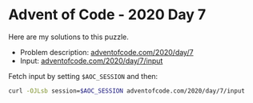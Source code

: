 # Advent of Code - 2020 Day 7
Here are my solutions to this puzzle.

* Problem description: [adventofcode.com/2020/day/7](https://adventofcode.com/2020/day/7)
* Input: [adventofcode.com/2020/day/7/input](https://adventofcode.com/2020/day/7/input)

Fetch input by setting `$AOC_SESSION` and then:
```bash
curl -OJLsb session=$AOC_SESSION adventofcode.com/2020/day/7/input
```
